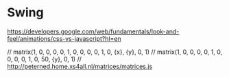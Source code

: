 # Swing

https://developers.google.com/web/fundamentals/look-and-feel/animations/css-vs-javascript?hl=en

// matrix(1, 0, 0, 0, 0, 1, 0, 0, 0, 0, 1, 0, {x}, {y}, 0, 1)
// matrix(1, 0, 0, 0, 0, 1, 0, 0, 0, 0, 1, 0, 50, {y}, 0, 1)
// http://peterned.home.xs4all.nl/matrices/matrices.js